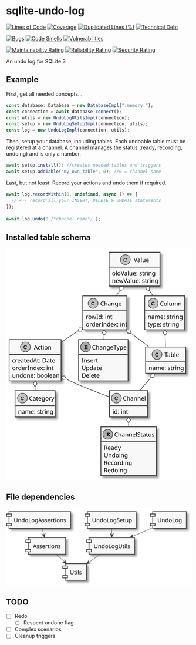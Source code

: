# sqlite-undo-log

[![Lines of Code](https://sonarcloud.io/api/project_badges/measure?project=Lotes_sqlite-undo-log&metric=ncloc)](https://sonarcloud.io/summary/new_code?id=Lotes_sqlite-undo-log)
[![Coverage](https://sonarcloud.io/api/project_badges/measure?project=Lotes_sqlite-undo-log&metric=coverage)](https://sonarcloud.io/summary/new_code?id=Lotes_sqlite-undo-log)
[![Duplicated Lines (%)](https://sonarcloud.io/api/project_badges/measure?project=Lotes_sqlite-undo-log&metric=duplicated_lines_density)](https://sonarcloud.io/summary/new_code?id=Lotes_sqlite-undo-log)
[![Technical Debt](https://sonarcloud.io/api/project_badges/measure?project=Lotes_sqlite-undo-log&metric=sqale_index)](https://sonarcloud.io/summary/new_code?id=Lotes_sqlite-undo-log)

[![Bugs](https://sonarcloud.io/api/project_badges/measure?project=Lotes_sqlite-undo-log&metric=bugs)](https://sonarcloud.io/summary/new_code?id=Lotes_sqlite-undo-log)
[![Code Smells](https://sonarcloud.io/api/project_badges/measure?project=Lotes_sqlite-undo-log&metric=code_smells)](https://sonarcloud.io/summary/new_code?id=Lotes_sqlite-undo-log)
[![Vulnerabilities](https://sonarcloud.io/api/project_badges/measure?project=Lotes_sqlite-undo-log&metric=vulnerabilities)](https://sonarcloud.io/summary/new_code?id=Lotes_sqlite-undo-log)

[![Maintainability Rating](https://sonarcloud.io/api/project_badges/measure?project=Lotes_sqlite-undo-log&metric=sqale_rating)](https://sonarcloud.io/summary/new_code?id=Lotes_sqlite-undo-log)
[![Reliability Rating](https://sonarcloud.io/api/project_badges/measure?project=Lotes_sqlite-undo-log&metric=reliability_rating)](https://sonarcloud.io/summary/new_code?id=Lotes_sqlite-undo-log)
[![Security Rating](https://sonarcloud.io/api/project_badges/measure?project=Lotes_sqlite-undo-log&metric=security_rating)](https://sonarcloud.io/summary/new_code?id=Lotes_sqlite-undo-log)

An undo log for SQLite 3

## Example

First, get all needed concepts...

```typescript
const database: Database = new DatabaseImpl(":memory:");
const connection = await database.connect();
const utils = new UndoLogUtilsImpl(connection);
const setup = new UndoLogSetupImpl(connection, utils);
const log = new UndoLogImpl(connection, utils);
```

Then, setup your database, including tables. Each undoable table must be registered at a channel. A channel manages the status (ready, recording, undoing) and is only a number.

```typescript
await setup.install(); //creates needed tables and triggers
await setup.addTable("my_own_table", 0); //0 = channel name
```

Last, but not least: Record your actions and undo them if required.

```typescript
await log.recordWithin(0, undefined, async () => {
  // <-- record all your INSERT, DELETE & UPDATE statements
});

await log.undo(0 /*channel name*/ );
```

## Installed table schema
![](docs/tables.svg)

## File dependencies
![](docs/architecture.svg)

## TODO
* [ ] Redo
    * [ ] Respect undone flag
* [ ] Complex scenarios
* [ ] Cleanup triggers
